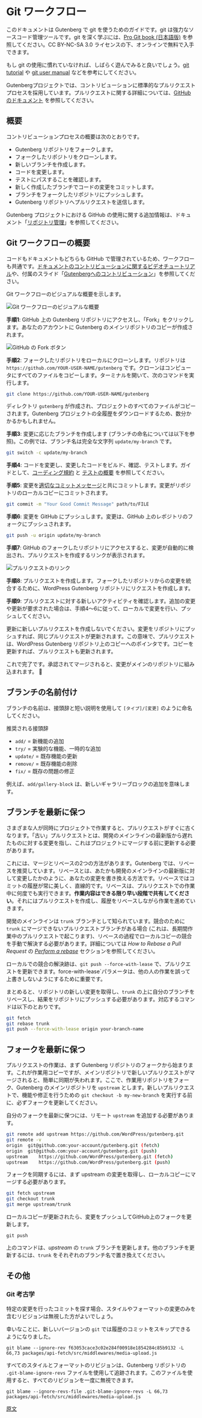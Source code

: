 <!--
# Git Workflow
-->
# Git ワークフロー

<!--
This documentation is intended to help you get started using git with Gutenberg. Git is a powerful source code management tool; to learn git deeply, check out the [Pro Git book](https://git-scm.com/book/en/v2) available free online under CC BY-NC-SA 3.0 license.
-->
このドキュメントは Gutenberg で git を使うためのガイドです。git は強力なソースコード管理ツールです。git を深く学ぶには、[Pro Git book (日本語版)](https://git-scm.com/book/ja/v2) を参照してください。CC BY-NC-SA 3.0 ライセンスの下、オンラインで無料で入手できます。

<!--
If you are unfamiliar with using git, it is worthwhile to explore and play with it. Try out the [git tutorial](https://git-scm.com/docs/gittutorial) as well as the [git user manual](https://git-scm.com/docs/user-manual) for help getting started.
-->
もし git の使用に慣れていなければ、しばらく遊んでみると良いでしょう。[git tutorial](https://git-scm.com/docs/gittutorial) や [git user manual](https://git-scm.com/docs/user-manual) などを参考にしてください。

<!--
The Gutenberg project follows a standard pull request process for contributions. See GitHub's documentation for [additional details about pull requests](https://docs.github.com/en/github/collaborating-with-issues-and-pull-requests).
-->
Gutenbergプロジェクトでは、コントリビューションに標準的なプルリクエストプロセスを採用しています。プルリクエストに関する詳細については、[GitHubのドキュメント](https://docs.github.com/ja/github/collaborating-with-pull-requests) を参照してください。

<!--
## Overview
-->
## 概要

<!--
An overview of the process for contributors is:
-->
コントリビューションプロセスの概要は次のとおりです。

<!--
-   Fork the Gutenberg repository.
-   Clone the forked repository.
-   Create a new branch.
-   Make code changes.
-   Confirm tests pass.
-   Commit the code changes within the newly created branch.
-   Push the branch to the forked repository.
-   Submit a pull request to the Gutenberg repository.
-->
- Gutenberg リポジトリをフォークします。
- フォークしたリポジトリをクローンします。
- 新しいブランチを作成します。
- コードを変更します。
- テストにパスすることを確認します。
- 新しく作成したブランチでコードの変更をコミットします。
- ブランチをフォークしたリポジトリにプッシュします。
- Gutenberg リポジトリへプルリクエストを送信します。

<!--
See the [repository management document](/docs/contributors/repository-management.md) for additional information on how the Gutenberg project uses GitHub.
-->
Gutenberg プロジェクトにおける GitHub の使用に関する追加情報は、ドキュメント「[リポジトリ管理](https://ja.wordpress.org/team/handbook/block-editor/contributors/repository-management)」を参照してください。

<!--
## Git Workflow Walkthrough
-->
## Git ワークフローの概要

<!--
The workflow for code and documentation is the same, since both are managed in GitHub. You can watch a [video walk-through of contributing documentation](https://wordpress.tv/2020/09/02/marcus-kazmierczak-contribute-developer-documentation-to-gutenberg/) and the accompanying [slides for contributing to Gutenberg](https://mkaz.blog/wordpress/contribute-documentation-to-gutenberg/).
-->
コードもドキュメントもどちらも GitHub で管理されているため、ワークフローも共通です。[ドキュメントのコントリビューションに関するビデオチュートリアル](https://wordpress.tv/2020/09/02/marcus-kazmierczak-contribute-developer-documentation-to-gutenberg/)や、付属のスライド「[Gutenbergへのコントリビューション](https://mkaz.blog/wordpress/contribute-documentation-to-gutenberg/)」を参照してください。

<!--
Here is a visual overview of the Git workflow:
-->
Git ワークフローのビジュアルな概要を示します。

<!--
![Visual Overview of Git Workflow](https://developer.wordpress.org/files/2020/09/git-workflow.png)
-->
![Git ワークフローのビジュアルな概要](https://developer.wordpress.org/files/2020/09/git-workflow.png)

<!--
**Step 1**: Go to the Gutenberg repository on GitHub and click Fork. This creates a copy of the main Gutenberg repository to your account.
-->
**手順1**: GitHub 上の Gutenberg リポジトリにアクセスし、「Fork」をクリックします。あなたのアカウントに Gutenberg のメインリポジトリのコピーが作成されます。
<!--
![Screenshot showing fork button on GitHub](https://developer.wordpress.org/files/2020/09/gutenberg-fork.png)
-->
![GitHub の Fork ボタン](https://developer.wordpress.org/files/2020/09/gutenberg-fork.png)

<!--
**Step 2**: Clone your forked repository locally. It is located at: `https://github.com/YOUR-USER-NAME/gutenberg`. Cloning copies all the files to your computer. Open a terminal and run:
-->
**手順2**: フォークしたリポジトリをローカルにクローンします。リポジトリは `https://github.com/YOUR-USER-NAME/gutenberg` です。クローンはコンピュータにすべてのファイルをコピーします。ターミナルを開いて、次のコマンドを実行します。

```bash
git clone https://github.com/YOUR-USER-NAME/gutenberg
```

<!--
This will create a directory called `gutenberg` with all the files for the project. It might take a couple of minutes because it is downloading the entire history of the Gutenberg project.
-->
ディレクトリ `gutenberg` が作成され、プロジェクトのすべてのファイルがコピーされます。Gutenberg プロジェクトの全履歴をダウンロードするため、数分かかるかもしれません。

<!--
**Step 3**: Create a branch for your change (see below for branch naming). For this example, the branch name is the complete string: `update/my-branch`
-->
**手順3**: 変更に応じたブランチを作成します (ブランチの命名については以下を参照)。この例では、ブランチ名は完全な文字列 `update/my-branch` です。

```bash
git switch -c update/my-branch
```

<!--
**Step 4**: Make the code changes. Build, confirm, and test your change thoroughly. See [coding guidelines](/docs/contributors/code/coding-guidelines.md) and [testing overview](/docs/contributors/code/testing-overview.md) for guidance.
-->
**手順4**: コードを変更し、変更したコードをビルド、確認、テストします。ガイドとして、[コーディング規約](https://ja.wordpress.org/team/handbook/block-editor/contributors/code/coding-guidelines.md) と [テストの概要](/docs/contributors/code/testing-overview) を参照してください。

<!--
**Step 5**: Commit your change with a [good commit message](https://make.wordpress.org/core/handbook/best-practices/commit-messages/). This will commit your change to your local copy of the repository.
-->
**手順5**: 変更を[適切なコミットメッセージ](https://make.wordpress.org/core/handbook/best-practices/commit-messages/)と共にコミットします。変更がリポジトリのローカルコピーにコミットされます。

```bash
git commit -m "Your Good Commit Message" path/to/FILE
```

<!--
**Step 6**: Push your change up to GitHub. The change will be pushed to your fork of the repository on the GitHub
-->
**手順6**: 変更を GitHub にプッシュします。変更は、GitHub 上のレポジトリのフォークにプッシュされます。

```bash
git push -u origin update/my-branch
```

<!--
**Step 7**: Go to your forked repository on GitHub -- it will automatically detect the change and give you a link to create a pull request.
-->
**手順7**: GitHub のフォークしたリポジトリにアクセスすると、変更が自動的に検出され、プルリクエストを作成するリンクが表示されます。

<!--
![Screenshot showing pull request link](https://developer.wordpress.org/files/2020/09/pull-request-create.png)
-->
![プルリクエストのリンク](https://developer.wordpress.org/files/2020/09/pull-request-create.png)

<!--
**Step 8**: Create the pull request. This will create the request on the WordPress Gutenberg repository to integrate the change from your forked repository.
-->
**手順8**: プルリクエストを作成します。フォークしたリポジトリからの変更を統合するために、WordPress Gutenberg リポジトリにリクエストを作成します。

<!--
**Step 9**: Keep up with new activity on the pull request. If any additional changes or updates are requested, then make the changes locally and push them up, following Steps 4-6.
-->
**手順9**: プルリクエストに対する新しいアクティビティを確認します。追加の変更や更新が要求された場合は、手順4～6に従って、ローカルで変更を行い、プッシュしてください。

<!--
Do not make a new pull request for updates; by pushing your change to your repository it will update the same PR. In this sense, the PR is a pointer on the WordPress Gutenberg repository to your copy. So when you update your copy, the PR is also updated.
-->
更新に新しいプルリクエストを作成しないでください。変更をリポジトリにプッシュすれば、同じプルリクエストが更新されます。この意味で、プルリクエストは、WordPress Gutenberg リポジトリ上のコピーへのポインタです。コピーを更新すれば、プルリクエストも更新されます。

<!--
That’s it! Once approved and merged, your change will be incorporated into the main repository. 🎉
-->
これで完了です。承認されてマージされると、変更がメインのリポジトリに組み込まれます。 🎉

<!--
## Branch Naming
-->
## ブランチの名前付け

<!--
You should name your branches using a prefixes and short description, like this: `[type]/[change]`.
-->
ブランチの名前は、接頭辞と短い説明を使用して `[タイプ]/[変更]` のように命名してください。

<!--
Suggested prefixes:
-->
推奨される接頭辞

<!--
-   `add/` = add a new feature
-   `try/` = experimental feature, "tentatively add"
-   `update/` = update an existing feature
-   `remove/` = remove an existing feature
-   `fix/` = fix an existing issue
-->
-   `add/` = 新機能の追加
-   `try/` = 実験的な機能、一時的な追加
-   `update/` = 既存機能の更新
-   `remove/` = 既存機能の削除
-   `fix/` = 既存の問題の修正

<!--
For example, `add/gallery-block` means you're working on adding a new gallery block.
-->
例えば、`add/gallery-block` は、新しいギャラリーブロックの追加を意味します。

<!--
## Keeping Your Branch Up To Date
-->
## ブランチを最新に保つ

<!--
When many different people are working on a project simultaneously, pull requests can go stale quickly. A "stale" pull request is one that is no longer up to date with the main line of development, and it needs to be updated before it can be merged into the project.
-->
さまざまな人が同時にプロジェクトで作業すると、プルリクエストがすぐに古くなります。「古い」プルリクエストとは、開発のメインラインの最新版から遅れたものに対する変更を指し、これはプロジェクトにマージする前に更新する必要があります。

<!--
There are two ways to do this: merging and rebasing. In Gutenberg, the recommendation is to rebase. Rebasing means rewriting your changes as if they're happening on top of the main line of development. This ensures the commit history is always clean and linear. Rebasing can be performed as many times as needed while you're working on a pull request. **Do share your work early on** by opening a pull request and keeping your history rebase as you progress.
-->
これには、マージとリベースの2つの方法があります。Gutenberg では、リベースを推奨しています。リベースとは、あたかも開発のメインラインの最新版に対して変更したかのように、あなたの変更を書き換える方法です。リベースではコミットの履歴が常に美しく、直線的です。リベースは、プルリクエストでの作業中に何度でも実行できます。**作業内容はできる限り早い段階で共有してください**。それにはプルリクエストを作成し、履歴をリベースしながら作業を進めていきます。

<!--
The main line of development is known as the `trunk` branch. If you have a pull-request branch that cannot be merged into `trunk` due to a conflict (this can happen for long-running pull requests), then in the course of rebasing you'll have to manually resolve any conflicts in your local copy. Learn more in [section _Perform a rebase_](https://github.com/edx/edx-platform/wiki/How-to-Rebase-a-Pull-Request#perform-a-rebase) of _How to Rebase a Pull Request_.
-->
開発のメインラインは `trunk` ブランチとして知られています。競合のために `trunk` にマージできないプルリクエストブランチがある場合 (これは、長期間作業中のプルリクエストで起こります)、リベースの過程でローカルコピーの競合を手動で解決する必要があります。詳細については _How to Rebase a Pull Request_ の [_Perform a rebase_](https://github.com/edx/edx-platform/wiki/How-to-Rebase-a-Pull-Request#perform-a-rebase) セクションを参照してください。

<!--
Once you have resolved any conflicts locally you can update the pull request with `git push --force-with-lease`. Using the `--force-with-lease` parameter is important to guarantee that you don't accidentally overwrite someone else's work.
-->
ローカルでの競合の解決跡は、`git push --force-with-lease` で、プルリクエストを更新できます。force-with-lease`パラメータは、他の人の作業を誤って上書きしないようにするために重要です。

<!--
To sum it up, you need to fetch any new changes in the repository, rebase your branch on top of `trunk`, and push the result back to the repository. These are the corresponding commands:
-->
まとめると、リポジトリの新しい変更を取得し、`trunk` の上に自分のブランチをリベースし、結果をリポジトリにプッシュする必要があります。対応するコマンドは以下のとおりです。

```sh
git fetch
git rebase trunk
git push --force-with-lease origin your-branch-name
```

<!--
## Keeping Your Fork Up To Date
-->
## フォークを最新に保つ

<!--
Working on pull request starts with forking the Gutenberg repository, your separate working copy. Which can easily go out of sync as new pull requests are merged into the main repository. Here your working repository is a `fork` and the main Gutenberg repository is `upstream`. When working on new pull request you should always update your fork before you do `git checkout -b my-new-branch` to work on a feature or fix.
-->
プルリクエストの作業は、まず Gutenberg リポジトリのフォークから始まります。これが作業用コピーですが、メインリポジトリで新しいプルリクエストがマージされると、簡単に同期が失われます。ここで、作業用リポジトリをフォーク、Gutenberg のメインリポジトリを `upstream` とします。新しいプルリクエストで、機能や修正を行うための `git checkout -b my-new-branch` を実行する前に、必ずフォークを更新してください。

<!--
You will need to add an `upstream` remote in order to keep your fork updated.
-->
自分のフォークを最新に保つには、リモート `upstream` を追加する必要があります。

```sh
git remote add upstream https://github.com/WordPress/gutenberg.git
git remote -v
origin	git@github.com:your-account/gutenberg.git (fetch)
origin	git@github.com:your-account/gutenberg.git (push)
upstream	https://github.com/WordPress/gutenberg.git (fetch)
upstream	https://github.com/WordPress/gutenberg.git (push)
```

<!--
To sync your fork, you first need to fetch the upstream changes and merge them into your local copy:
-->
フォークを同期するには、まず upstream の変更を取得し、ローカルコピーにマージする必要があります。

```sh
git fetch upstream
git checkout trunk
git merge upstream/trunk
```

<!--
Once your local copy is updated, push your changes to update your fork on GitHub:
-->
ローカルコピーが更新されたら、変更をプッシュしてGitHub上のフォークを更新します。

```
git push
```

<!--
The above commands will update your `trunk` branch from _upstream_. To update any other branch replace `trunk` with the respective branch name.
-->
上のコマンドは、_upstream_ の `trunk` ブランチを更新します。他のブランチを更新するには、`trunk` をそれぞれのブランチ名で置き換えてください。

<!-- 
## Miscellaneous
 -->
## その他

<!-- 
### Git Archeology
 -->
### Git 考古学

<!-- 
When looking for a commit that introduced a specific change, it might be helpful to ignore revisions that only contain styling or formatting changes.
 -->
特定の変更を行ったコミットを探す場合、スタイルやフォーマットの変更のみを含むリビジョンは無視した方がよいでしょう。

<!-- 
Fortunately, newer versions of `git` gained the ability to skip commits in history:
 -->
幸いなことに、新しいバージョンの `git` では履歴のコミットをスキップできるようになりました。

```
git blame --ignore-rev f63053cace3c02e284f00918e1854284c85b9132 -L 66,73 packages/api-fetch/src/middlewares/media-upload.js

```
<!-- 
All styling and formatting revisions are tracked using the `.git-blame-ignore-revs` file in the Gutenberg repository. You can use this file to ignore them all at once:
 -->
すべてのスタイルとフォーマットのリビジョンは、Gutenberg リポジトリの `.git-blame-ignore-revs` ファイルを使用して追跡されます。このファイルを使用すると、すべてのリビジョンを一度に無視できます。

```
git blame --ignore-revs-file .git-blame-ignore-revs -L 66,73 packages/api-fetch/src/middlewares/media-upload.js
```

[原文](https://github.com/WordPress/gutenberg/blob/trunk/docs/contributors/git-workflow.md)

